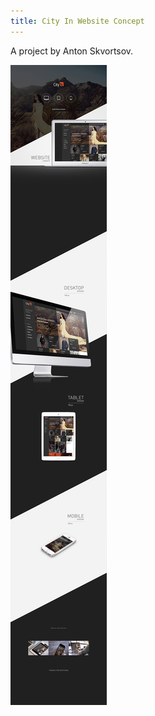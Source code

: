 ```yaml
---
title: City In Website Concept
---
```

A project by Anton Skvortsov.

![City In](assets/img/work/proj-2/CityIn-AntonSkvortsov.jpg)

